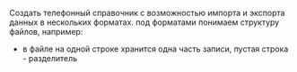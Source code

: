 Создать телефонный справочник с возможностью импорта и экспорта данных в нескольких форматах. 
под форматами понимаем структуру файлов, например:
* в файле на одной строке хранится одна часть записи, пустая строка - разделитель
